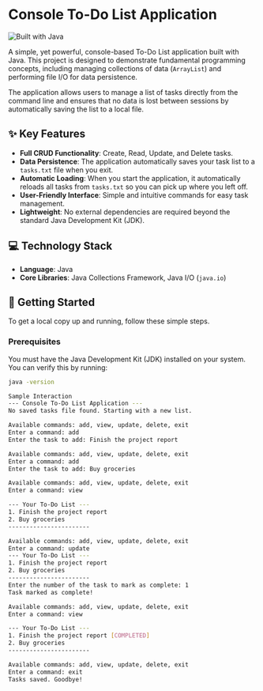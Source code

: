 # Console To-Do List Application

![Built with Java](https://img.shields.io/badge/Built%20with-Java-orange.svg)

A simple, yet powerful, console-based To-Do List application built with Java. This project is designed to demonstrate fundamental programming concepts, including managing collections of data (`ArrayList`) and performing file I/O for data persistence.

The application allows users to manage a list of tasks directly from the command line and ensures that no data is lost between sessions by automatically saving the list to a local file.

## ✨ Key Features

* **Full CRUD Functionality**: Create, Read, Update, and Delete tasks.
* **Data Persistence**: The application automatically saves your task list to a `tasks.txt` file when you exit.
* **Automatic Loading**: When you start the application, it automatically reloads all tasks from `tasks.txt` so you can pick up where you left off.
* **User-Friendly Interface**: Simple and intuitive commands for easy task management.
* **Lightweight**: No external dependencies are required beyond the standard Java Development Kit (JDK).

## 💻 Technology Stack

* **Language**: Java
* **Core Libraries**: Java Collections Framework, Java I/O (`java.io`)

## 🚀 Getting Started

To get a local copy up and running, follow these simple steps.

### Prerequisites

You must have the Java Development Kit (JDK) installed on your system. You can verify this by running:
```sh
java -version 

Sample Interaction
--- Console To-Do List Application ---
No saved tasks file found. Starting with a new list.

Available commands: add, view, update, delete, exit
Enter a command: add
Enter the task to add: Finish the project report

Available commands: add, view, update, delete, exit
Enter a command: add
Enter the task to add: Buy groceries

Available commands: add, view, update, delete, exit
Enter a command: view

--- Your To-Do List ---
1. Finish the project report
2. Buy groceries
-----------------------

Available commands: add, view, update, delete, exit
Enter a command: update
--- Your To-Do List ---
1. Finish the project report
2. Buy groceries
-----------------------
Enter the number of the task to mark as complete: 1
Task marked as complete!

Available commands: add, view, update, delete, exit
Enter a command: view

--- Your To-Do List ---
1. Finish the project report [COMPLETED]
2. Buy groceries
-----------------------

Available commands: add, view, update, delete, exit
Enter a command: exit
Tasks saved. Goodbye!
